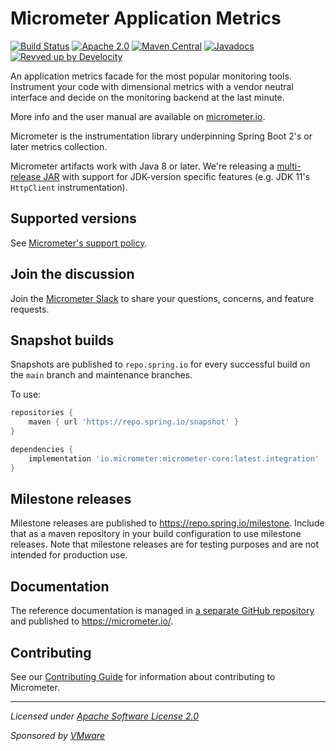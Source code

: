 # Micrometer Application Metrics

[![Build Status](https://circleci.com/gh/micrometer-metrics/micrometer.svg?style=shield)](https://circleci.com/gh/micrometer-metrics/micrometer)
[![Apache 2.0](https://img.shields.io/github/license/micrometer-metrics/micrometer.svg)](https://www.apache.org/licenses/LICENSE-2.0)
[![Maven Central](https://img.shields.io/maven-central/v/io.micrometer/micrometer-core.svg)](https://search.maven.org/artifact/io.micrometer/micrometer-core)
[![Javadocs](https://img.shields.io/badge/Javadocs-orange)](https://javadocs.dev/io.micrometer)
[![Revved up by Develocity](https://img.shields.io/badge/Revved%20up%20by-Develocity-06A0CE?logo=Gradle&labelColor=02303A)](https://ge.micrometer.io/)

An application metrics facade for the most popular monitoring tools. Instrument your code with dimensional metrics with a
vendor neutral interface and decide on the monitoring backend at the last minute.

More info and the user manual are available on [micrometer.io](https://micrometer.io).

Micrometer is the instrumentation library underpinning Spring Boot 2's or later metrics collection.

Micrometer artifacts work with Java 8 or later. We're releasing a [multi-release JAR](https://docs.oracle.com/javase/9/docs/specs/jar/jar.html#multi-release-jar-files) with support for JDK-version specific features (e.g. JDK 11's `HttpClient` instrumentation).

## Supported versions

See [Micrometer's support policy](https://micrometer.io/support/).

## Join the discussion

Join the [Micrometer Slack](https://slack.micrometer.io) to share your questions, concerns, and feature requests.

## Snapshot builds

Snapshots are published to `repo.spring.io` for every successful build on the `main` branch and maintenance branches.

To use:

```groovy
repositories {
    maven { url 'https://repo.spring.io/snapshot' }
}

dependencies {
    implementation 'io.micrometer:micrometer-core:latest.integration'
}
```

## Milestone releases

Milestone releases are published to https://repo.spring.io/milestone.
Include that as a maven repository in your build configuration to use milestone releases.
Note that milestone releases are for testing purposes and are not intended for production use.

## Documentation

The reference documentation is managed in [a separate GitHub repository](https://github.com/micrometer-metrics/micrometer-docs) and published to https://micrometer.io/.

## Contributing

See our [Contributing Guide](CONTRIBUTING.md) for information about contributing to Micrometer.

-------------------------------------
_Licensed under [Apache Software License 2.0](https://www.apache.org/licenses/LICENSE-2.0)_

_Sponsored by [VMware](https://tanzu.vmware.com)_
